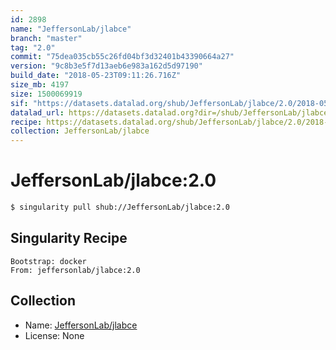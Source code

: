 ```yaml
---
id: 2898
name: "JeffersonLab/jlabce"
branch: "master"
tag: "2.0"
commit: "75dea035cb55c26fd04bf3d32401b43390664a27"
version: "9c8b3e5f7d13aeb6e983a162d5d97190"
build_date: "2018-05-23T09:11:26.716Z"
size_mb: 4197
size: 1500069919
sif: "https://datasets.datalad.org/shub/JeffersonLab/jlabce/2.0/2018-05-23-75dea035-9c8b3e5f/9c8b3e5f7d13aeb6e983a162d5d97190.simg"
datalad_url: https://datasets.datalad.org?dir=/shub/JeffersonLab/jlabce/2.0/2018-05-23-75dea035-9c8b3e5f/
recipe: https://datasets.datalad.org/shub/JeffersonLab/jlabce/2.0/2018-05-23-75dea035-9c8b3e5f/Singularity
collection: JeffersonLab/jlabce
---
```


# JeffersonLab/jlabce:2.0

```bash
$ singularity pull shub://JeffersonLab/jlabce:2.0
```

## Singularity Recipe

```singularity
Bootstrap: docker
From: jeffersonlab/jlabce:2.0
```

## Collection

 - Name: [JeffersonLab/jlabce](https://github.com/JeffersonLab/jlabce)
 - License: None

